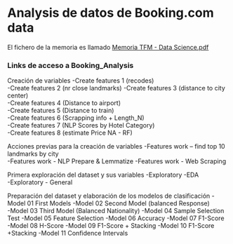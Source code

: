 # Analysis de datos de Booking.com data

El fichero de la memoria es llamado [Memoria TFM - Data Science.pdf](https://github.com/alberthr/Booking_Analysis/blob/master/Memoria%20TFM%20-%20Data%20Science.pdf)

### Links de acceso a Booking_Analysis

Creación de variables
-Create features 1 (recodes)	
-Create features 2 (nr close landmarks)	
-Create features 3 (distance to city center)	
-Create features 4 (Distance to airport)	
-Create features 5 (Distance to train)	
-Create features 6 (Scrapping info + Length_N)	
-Create features 7 (NLP Scores by Hotel Category)	
-Create features 8 (estimate Price NA - RF)

Acciones previas para la creación de variables
-Features work – find top 10 landmarks by city	
-Features work - NLP Prepare & Lemmatize
-Features work - Web Scraping

Primera exploración del dataset y sus variables
-Exploratory -EDA  
-Exploratory - General

Preparación del dataset y elaboración de los modelos de clasificación
-Model 01  First Models 
-Model 02 Second Model (balanced Response)	
-Model 03 Third Model (Balanced Nationality)
-Model 04 Sample Selection Test
-Model 05 Feature Selection
-Model 06 Accuracy
-Model 07 F1-Score
-Model 08 H-Score
-Model 09 F1-Score + Stacking
-Model 10 F1-Score +Stacking
-Model 11 Confidence Intervals

